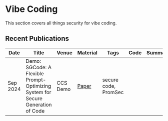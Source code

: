 # Vibe Coding

This section covers all things security for vibe coding.

## Recent Publications
| Date | Title | Venue | Material | Tags | Code | Summary |
|---|---|---|---|---|---|---|
| Sep 2024 | Demo: SGCode: A Flexible Prompt-Optimizing System for Secure Generation of Code | CCS Demo | [Paper](https://arxiv.org/pdf/2409.07368v3) | secure code, PromSec | | |

